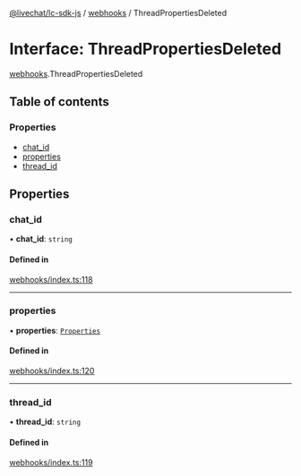 [@livechat/lc-sdk-js](../README.md) / [webhooks](../modules/webhooks.md) / ThreadPropertiesDeleted

# Interface: ThreadPropertiesDeleted

[webhooks](../modules/webhooks.md).ThreadPropertiesDeleted

## Table of contents

### Properties

- [chat\_id](webhooks.ThreadPropertiesDeleted.md#chat_id)
- [properties](webhooks.ThreadPropertiesDeleted.md#properties)
- [thread\_id](webhooks.ThreadPropertiesDeleted.md#thread_id)

## Properties

### chat\_id

• **chat\_id**: `string`

#### Defined in

[webhooks/index.ts:118](https://github.com/livechat/lc-sdk-js/blob/10347df/src/webhooks/index.ts#L118)

___

### properties

• **properties**: [`Properties`](webhooks_structures_structures.Properties.md)

#### Defined in

[webhooks/index.ts:120](https://github.com/livechat/lc-sdk-js/blob/10347df/src/webhooks/index.ts#L120)

___

### thread\_id

• **thread\_id**: `string`

#### Defined in

[webhooks/index.ts:119](https://github.com/livechat/lc-sdk-js/blob/10347df/src/webhooks/index.ts#L119)
